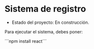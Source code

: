 <h1>Sistema de registro</h1>

- Estado del proyecto: En construcción.

Para ejecutar el sistema, debes poner:

´´´npm install react´´´
